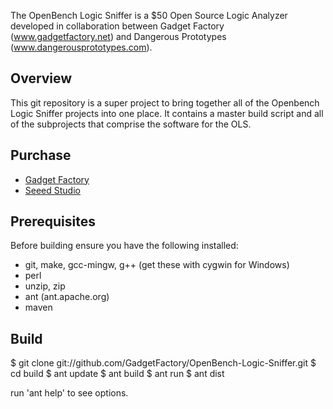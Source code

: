 The OpenBench Logic Sniffer is a $50 Open Source Logic Analyzer developed in collaboration between Gadget Factory (www.gadgetfactory.net) and Dangerous Prototypes (www.dangerousprototypes.com). 

Overview
--------
This git repository is a super project to bring together all of the Openbench Logic Sniffer projects into one place. It contains a master build script and all of the subprojects that comprise the software for the OLS.


Purchase
--------
* [Gadget Factory](http://www.gadgetfactory.net/index.php?main_page=product_info&cPath=10&products_id=30)
* [Seeed Studio](http://www.seeedstudio.com/depot/preorder-open-workbench-logic-sniffer-p-612.html?cPath=75)

Prerequisites
-------------
Before building ensure you have the following installed:
 * git, make, gcc-mingw, g++ (get these with cygwin for Windows)
 * perl
 * unzip, zip
 * ant (ant.apache.org)
 * maven

Build
-----

  $ git clone git://github.com/GadgetFactory/OpenBench-Logic-Sniffer.git
  $ cd build
  $ ant update
  $ ant build
  $ ant run
  $ ant dist

run 'ant help' to see options.